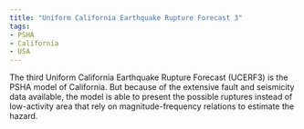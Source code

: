```yaml
---
title: "Uniform California Earthquake Rupture Forecast 3"
tags:
- PSHA
- California
- USA
---
```


The third Uniform California Earthquake Rupture Forecast (UCERF3) is the PSHA model of California. But because of the extensive fault and seismicity data available, the model is able to present the possible ruptures instead of low-activity area that rely on magnitude-frequency relations to estimate the hazard.
